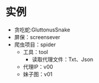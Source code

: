 # 实例
- 贪吃蛇:GluttonusSnake
- 屏保：screensever
- 爬虫项目：spider
    - 工具：tool
        - 读取代理文件：Txt、Json
    - 代理IP：v00
    - 妹子图：v01
   